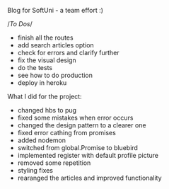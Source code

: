 Blog for SoftUni - a team effort :)

/*To Dos*/
- finish all the routes
- add search articles option
- check for errors and clarify further
- fix the visual design
- do the tests
- see how to do production
- deploy in heroku

What I did for the project:
- changed hbs to pug
- fixed some mistakes when error occurs
- changed the design pattern to a clearer one
- fixed error cathing from promises  
- added nodemon
- switched from global.Promise to bluebird
- implemented register with default profile picture
- removed some repetition
- styling fixes
- rearanged the articles and improved functionality
